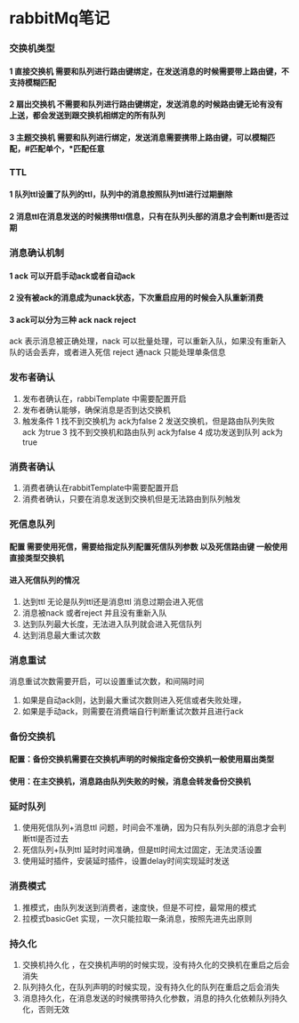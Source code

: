 # rabbitMq笔记
### 交换机类型
#### 1 直接交换机  需要和队列进行路由键绑定，在发送消息的时候需要带上路由键，不支持模糊匹配
#### 2 扇出交换机  不需要和队列进行路由键绑定，发送消息的时候路由键无论有没有上送，都会发送到跟交换机相绑定的所有队列
#### 3 主题交换机  需要和队列进行绑定，发送消息需要携带上路由键，可以模糊匹配，#匹配单个，*匹配任意

### TTL
#### 1 队列ttl设置了队列的ttl，队列中的消息按照队列ttl进行过期删除
#### 2 消息ttl在消息发送的时候携带ttl信息，只有在队列头部的消息才会判断ttl是否过期

### 消息确认机制
#### 1 ack 可以开启手动ack或者自动ack
#### 2 没有被ack的消息成为unack状态，下次重启应用的时候会入队重新消费
#### 3 ack可以分为三种 ack  nack  reject
ack 表示消息被正确处理，nack  可以批量处理，可以重新入队，如果没有重新入队的话会丢弃，或者进入死信  reject 通nack 只能处理单条信息


### 发布者确认
1. 发布者确认在，rabbiTemplate 中需要配置开启
2. 发布者确认能够，确保消息是否到达交换机
3. 触发条件 1 找不到交换机为 ack为false 2 发送交换机，但是路由队列失败 ack 为true 3 找不到交换机和路由队列 ack为false  4 成功发送到队列 ack为true

### 消费者确认
1. 消费者确认在rabbitTemplate中需要配置开启
2. 消费者确认，只要在消息发送到交换机但是无法路由到队列触发

### 死信息队列
#### 配置 需要使用死信，需要给指定队列配置死信队列参数 以及死信路由键 一般使用直接类型交换机
#### 进入死信队列的情况
1. 达到ttl 无论是队列ttl还是消息ttl 消息过期会进入死信
2.  消息被nack 或者reject 并且没有重新入队
3.  达到队列最大长度，无法进入队列就会进入死信队列
4.  达到消息最大重试次数


### 消息重试
消息重试次数需要开启，可以设置重试次数，和间隔时间
1. 如果是自动ack则，达到最大重试次数则进入死信或者失败处理，
2. 如果是手动ack，则需要在消费端自行判断重试次数并且进行ack


### 备份交换机
#### 配置：备份交换机需要在交换机声明的时候指定备份交换机一般使用扇出类型
#### 使用：在主交换机，消息路由队列失败的时候，消息会转发备份交换机

### 延时队列
1. 使用死信队列+消息ttl  问题，时间会不准确，因为只有队列头部的消息才会判断ttl是否过去
2. 死信队列+队列ttl  延时时间准确，但是ttl时间太过固定，无法灵活设置
3. 使用延时插件，安装延时插件，设置delay时间实现延时发送

### 消费模式
1. 推模式，由队列发送到消费者，速度快，但是不可控，最常用的模式
2. 拉模式basicGet 实现，一次只能拉取一条消息，按照先进先出原则

### 持久化
1. 交换机持久化 ，在交换机声明的时候实现，没有持久化的交换机在重启之后会消失
2. 队列持久化，在队列声明的时候实现，没有持久化的队列在重启之后会消失
3. 消息持久化，在消息发送的时候携带持久化参数，消息的持久化依赖队列持久化，否则无效